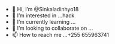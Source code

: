 - 👋 Hi, I’m @Sinkaladinhyo18
- 👀 I’m interested in ...hack
- 🌱 I’m currently learning ...
- 💞️ I’m looking to collaborate on ...
- 📫 How to reach me ...+255 655963741

<!---
Sinkaladinhyo18/Sinkaladinhyo18 is a ✨ special ✨ repository because its `README.md` (this file) appears on your GitHub profile.
You can click the Preview link to take a look at your changes.
--->
